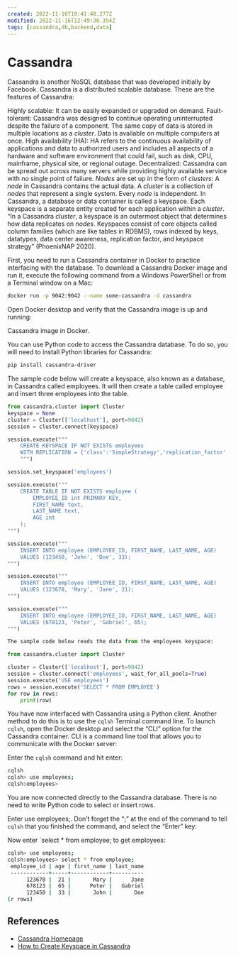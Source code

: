 ```yaml
---
created: 2022-11-16T10:41:40.277Z
modified: 2022-11-16T12:49:30.354Z
tags: [cassandra,db,backend,data]
---
```

# Cassandra

Cassandra is another NoSQL database that was developed initially by Facebook. Cassandra is a distributed scalable database. These are the features of Cassandra:

Highly scalable: It can be easily expanded or upgraded on demand.
Fault-tolerant: Cassandra was designed to continue operating uninterrupted despite the failure of a component. The same copy of data is stored in multiple locations as a *cluster*. Data is available on multiple computers at once.
High availability (HA): HA refers to the continuous availability of applications and data to authorized users and includes all aspects of a hardware and software environment that could fail, such as disk, CPU, mainframe, physical site, or regional outage.
Decentralized: Cassandra can be spread out across many servers while providing highly available service with no single point of failure.
*Nodes* are set up in the form of *clusters*: A *node* in Cassandra contains the actual data. A *cluster* is a collection of *nodes* that represent a single system. Every *node* is independent.
In Cassandra, a database or data container is called a keyspace. Each keyspace is a separate entity created for each application within a *cluster*. “In a Cassandra *cluster*, a keyspace is an outermost object that determines how data replicates on *nodes*. Keyspaces consist of core objects called column families (which are like tables in RDBMS), rows indexed by keys, datatypes, data center awareness, replication factor, and keyspace strategy” (PhoenixNAP 2020).

First, you need to run a Cassandra container in Docker to practice interfacing with the database. To download a Cassandra Docker image and run it, execute the following command from a Windows PowerShell or from a Terminal window on a Mac:

```sh
docker run -p 9042:9042 --name some-cassandra -d cassandra
```

Open Docker desktop and verify that the Cassandra image is up and running:

Cassandra image in Docker.

You can use Python code to access the Cassandra database. To do so, you will need to install Python libraries for Cassandra:

```sh
pip install cassandra-driver
```

The sample code below will create a keyspace, also known as a database, in Cassandra called employees. It will then create a table called employee and insert three employees into the table.

```py
from cassandra.cluster import Cluster
keyspace = None
cluster = Cluster(['localhost'], port=9042)
session = cluster.connect(keyspace)

session.execute("""
    CREATE KEYSPACE IF NOT EXISTS employees
    WITH REPLICATION = {'class':'SimpleStrategy','replication_factor' :1};
    """)

session.set_keyspace('employees')

session.execute("""
    CREATE TABLE IF NOT EXISTS employee (
        EMPLOYEE_ID int PRIMARY KEY,
        FIRST_NAME text,
        LAST_NAME text,
        AGE int
    );
""")

session.execute("""
    INSERT INTO employee (EMPLOYEE_ID, FIRST_NAME, LAST_NAME, AGE)
    VALUES (123450, 'John', 'Doe', 33);
""")

session.execute("""
    INSERT INTO employee (EMPLOYEE_ID, FIRST_NAME, LAST_NAME, AGE)
    VALUES (123678, 'Mary', 'Jane', 21);
""")

session.execute("""
    INSERT INTO employee (EMPLOYEE_ID, FIRST_NAME, LAST_NAME, AGE)
    VALUES (678123, 'Peter', 'Gabriel', 65);
""")

The sample code below reads the data from the employees keyspace:

from cassandra.cluster import Cluster

cluster = Cluster(['localhost'], port=9042)
session = cluster.connect('employees', wait_for_all_pools=True)
session.execute('USE employees')
rows = session.execute('SELECT * FROM EMPLOYEE')
for row in rows:
    print(row)
```

You have now interfaced with Cassandra using a Python client. Another method to do this is to use the `cqlsh` Terminal command line. To launch `cqlsh`, open the Docker desktop and select the “CLI” option for the Cassandra container. CLI is a command line tool that allows you to communicate with the Docker server:

Enter the `cqlsh` command and hit enter:

```sh
cqlsh
cqlsh> use employees;
cqlsh:employees>
```

You are now connected directly to the Cassandra database. There is no need to write Python code to select or insert rows.

Enter use employees;. Don’t forget the “;” at the end of the command to tell `cqlsh` that you finished the command, and select the “Enter” key:

Now enter `select * from employee; to get employees:

```sh
cqlsh> use employees;
cqlsh:employees> select * from employee;
 employee_id | age | first_name | last_name
 ------------+-----+------------+----------
      123678 |  21 |       Mary |      Jane
      678123 |  65 |      Peter |   Gabriel
      123450 |  33 |       John |       Doe
(r rows)
```

## References

* [Cassandra Homepage][cassandra-index]
* [How to Create Keyspace in Cassandra][phoenix-nap-cassandra-keyspace]

<!-- Hidden References -->
[cassandra-index]: https://cassandra.apache.org/_/index.html "Cassandra Homepage"
[phoenix-nap-cassandra-keyspace]: https://developer.mozilla.org/en-US/docs/Web/HTTP/Cookies "How to Create Keyspace in Cassandra"

